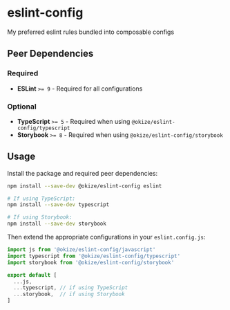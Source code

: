 # eslint-config
My preferred eslint rules bundled into composable configs

## Peer Dependencies

### Required
- **ESLint** `>= 9` - Required for all configurations

### Optional
- **TypeScript** `>= 5` - Required when using `@okize/eslint-config/typescript`
- **Storybook** `>= 8` - Required when using `@okize/eslint-config/storybook`

## Usage

Install the package and required peer dependencies:

```bash
npm install --save-dev @okize/eslint-config eslint

# If using TypeScript:
npm install --save-dev typescript

# If using Storybook:
npm install --save-dev storybook
```

Then extend the appropriate configurations in your `eslint.config.js`:

```javascript
import js from '@okize/eslint-config/javascript'
import typescript from '@okize/eslint-config/typescript'
import storybook from '@okize/eslint-config/storybook'

export default [
  ...js,
  ...typescript, // if using TypeScript
  ...storybook,  // if using Storybook
]
```
